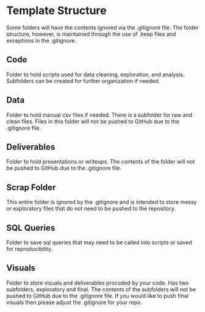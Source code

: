 # Template Structure
Some folders will have the contents ignored via the .gitignore file. The folder structure, however, is maintained through the use of .keep files and exceptions in the .gitignore.

## Code
Folder to hold scripts used for data cleaning, exploration, and analysis. Subfolders can be created for further organization if needed.

## Data
Folder to hold manual csv files if needed. There is a subfolder for raw and clean files. Files in this folder will not be pushed to GitHub due to the .gitignore file.

## Deliverables
Folder to hold presentations or writeups. The contents of the folder will not be pushed to GitHub due to the .gitignore file. 

## Scrap Folder
This entire folder is ignored by the .gitignore and is intended to store messy or exploratory files that do not need to be pushed to the repository.

## SQL Queries
Folder to save sql queries that may need to be called into scripts or saved for reproducibility.

## Visuals
Folder to store visuals and deliverables procuded by your code. Has two subfolders, exploratory and final. The contents of the subfolders will not be pushed to GitHub due to the .gitignore file. If you would like to push final visuals then please adjust the .gitignore for your repo.